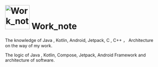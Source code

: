 # <img src="https://github.com/guoxiaoxing/android-open-source-project-analysis/raw/master/art/logo.png" alt="Work_note" width="80" height="80" align="bottom"/> Work_note

The knowledge of Java , Kotlin, Android, Jetpack, C , C++ ， Architecture on the way of my work.

The logic of Java , Kotlin, Compose, Jetpack, Android Framework and architecture of software.

